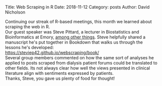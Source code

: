 Title: Web Scraping in R
Date: 2018-11-12
Category: posts
Author: David Nicholson

Continuing our streak of R-based meetings, this month we learned about
scraping the web in R.  
Our guest speaker was Steve Pittard, a lecturer in Biostatistics 
and Bioinformatics at Emory, [among other things](https://www.linkedin.com/in/stephen-pittard-925645b6/).
Steve helpfully shared a manuscript he's put together in Bookdown that
walks us through the lessons he's developed:  
<https://steviep42.github.io/webscraping/book/>  
Several group members commented on how the same sort of analyses he applied to posts scraped 
from dialysis patient forums could be translated to other fields.
Its not always clear how well the views presented in clinical literature 
align with sentiments expressed by patients.  
Thanks, Steve, you gave us plenty of food for thought!